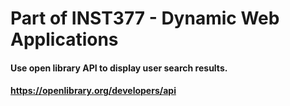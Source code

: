 # Part of INST377 - Dynamic Web Applications

#### Use open library API to display user search results.

#### https://openlibrary.org/developers/api